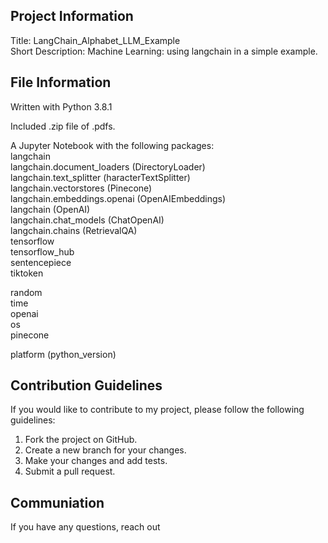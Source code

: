## Project Information<br>
Title: LangChain_Alphabet_LLM_Example<br>
Short Description: Machine Learning: using langchain in a simple example.<br>

## File Information<br>
Written with Python 3.8.1<br>

Included .zip file of .pdfs.<br>

A Jupyter Notebook with the following packages:<br>
langchain<br>
langchain.document_loaders (DirectoryLoader)<br>
langchain.text_splitter (haracterTextSplitter)<br>
langchain.vectorstores (Pinecone)<br>
langchain.embeddings.openai (OpenAIEmbeddings)<br>
langchain (OpenAI)<br>
langchain.chat_models (ChatOpenAI)<br>
langchain.chains (RetrievalQA)<br>
tensorflow<br>
tensorflow_hub<br>
sentencepiece<br>
tiktoken<br>

random<br>
time<br>
openai<br>
os<br>
pinecone<br>

platform (python_version)<br>

## Contribution Guidelines<br>

If you would like to contribute to my project, please follow the following guidelines:<br>

1. Fork the project on GitHub.<br>
2. Create a new branch for your changes.<br>
3. Make your changes and add tests.<br>
4. Submit a pull request.<br>

## Communiation<br>

If you have any questions, reach out
